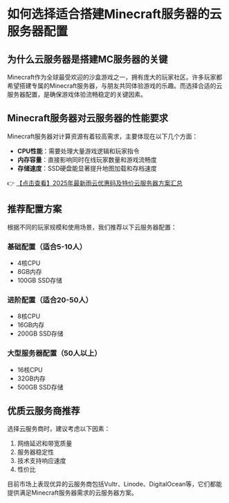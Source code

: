 # 如何选择适合搭建Minecraft服务器的云服务器配置

## 为什么云服务器是搭建MC服务器的关键

Minecraft作为全球最受欢迎的沙盒游戏之一，拥有庞大的玩家社区。许多玩家都希望搭建专属的Minecraft服务器，与朋友共同体验游戏的乐趣。而选择合适的云服务器配置，是确保游戏体验流畅稳定的关键因素。

## Minecraft服务器对云服务器的性能要求

Minecraft服务器对计算资源有着较高需求，主要体现在以下几个方面：

- **CPU性能**：需要处理大量游戏逻辑和玩家指令
- **内存容量**：直接影响同时在线玩家数量和游戏流畅度
- **存储速度**：SSD硬盘能显著提升地图加载和存档速度

👉 [【点击查看】2025年最新雨云优惠码及特价云服务器方案汇总](https://bit.ly/RainYun)

## 推荐配置方案

根据不同的玩家规模和使用场景，我们推荐以下云服务器配置：

### 基础配置（适合5-10人）
- 4核CPU
- 8GB内存
- 100GB SSD存储

### 进阶配置（适合20-50人）
- 8核CPU
- 16GB内存
- 200GB SSD存储

### 大型服务器配置（50人以上）
- 16核CPU
- 32GB内存
- 500GB SSD存储

## 优质云服务商推荐

选择云服务商时，建议考虑以下因素：
1. 网络延迟和带宽质量
2. 服务器稳定性
3. 技术支持响应速度
4. 性价比

目前市场上表现优异的云服务商包括Vultr、Linode、DigitalOcean等，它们都能提供满足Minecraft服务器需求的云服务器方案。